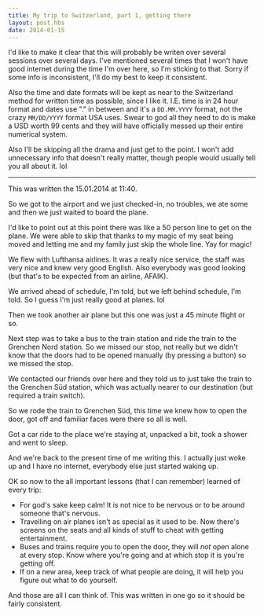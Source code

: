 ```yaml
---
title: My trip to Switzerland, part 1, getting there
layout: post.hbs
date: 2014-01-15
---
```


I'd like to make it clear that this will probably be writen over several
sessions over several days.  I've mentioned several times that I won't have good
internet during the time I'm over here, so I'm sticking to that.  Sorry if some
info is inconsistent, I'll do my best to keep it consistent.

Also the time and date formats will be kept as near to the Switzerland method
for written time as possible, since I like it.  I.E. time is in 24 hour format
and dates use "." in between and it's a `DD.MM.YYYY` format, not the crazy
`MM/DD/YYYY` format USA uses.  Swear to god all they need to do is make a USD
worth 99 cents and they will have officially messed up their entire numerical
system.

Also I'll be skipping all the drama and just get to the point.  I won't add
unnecessary info that doesn't really matter, though people would usually tell
you all about it.  lol

---

This was written the 15.01.2014 at 11:40.

So we got to the airport and we just checked-in, no troubles, we ate some and
then we just waited to board the plane.

I'd like to point out at this point there was like a 50 person line to get on
the plane.  We were able to skip that thanks to my magic of my seat being moved
and letting me and my family just skip the whole line.  Yay for magic!

We flew with Lufthansa airlines.  It was a really nice service, the staff was
very nice and knew very good English.  Also everybody was good looking (but
that's to be expected from an airline, AFAIK).

We arrived ahead of schedule, I'm told, but we left behind schedule, I'm told.
So I guess I'm just really good at planes.  lol

Then we took another air plane but this one was just a 45 minute flight or so.

Next step was to take a bus to the train station and ride the train to the
Grenchen Nord station.  So we missed our stop, not really but we didn't know
that the doors had to be opened manually (by pressing a button) so we missed the
stop.

We contacted our friends over here and they told us to just take the train to
the Grenchen Süd station, which was actually nearer to our destination (but
required a train switch).

So we rode the train to Grenchen Süd, this time we knew how to open the door,
got off and familiar faces were there so all is well.

Got a car ride to the place we're staying at, unpacked a bit, took a shower and
went to sleep.

And we're back to the present time of me writing this.  I actually just woke up
and I have no internet, everybody else just started waking up.

OK so now to the all important lessons (that I can remember) learned of every
trip:

- For god's sake keep calm!  It is not nice to be nervous or to be around
  someone that's nervous.
- Travelling on air planes isn't as special as it used to be.  Now there's
  screens on the seats and all kinds of stuff to cheat with getting
  entertainment.
- Buses and trains require you to open the door, they will *not* open alone at
  every stop.  Know where you're going and at which stop it is you're getting
  off.
- If on a new area, keep track of what people are doing, it will help you figure
  out what to do yourself.

And those are all I can think of.  This was written in one go so it should be
fairly consistent.
